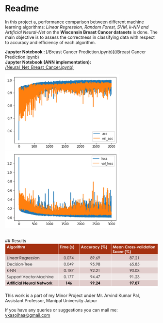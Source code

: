 # Readme

In this project a, performance comparison between different machine learning algorithms: <i>Linear Regression, Random Forest, SVM,
k-NN and Artificial Neural-Net </i> on the <b>Wisconsin Breast Cancer datasets</b> is done. The main objective is to assess the
correctness in classifying data with respect to accuracy and efficiency of each algorithm.<br>

<b>Jupyter Notebook : </b> [/Breast Cancer Prediction.ipynb)](/Breast Cancer Prediction.ipynb)<br>
<b>Jupyter Notebook (ANN implementation): </b> [/Neural_Net_Breast_Cancer.ipynb)](/Neural_Net_Breast_Cancer.ipynb)<br>
<p id="img_cont">
	<img src="/accuracy.PNG">
	<img src="/loss.PNG">
</p><br>
## Results
<img src="/results.PNG">

This work is a part of my Minor Project under Mr. Arvind Kumar Pal, Assistant Professor, Manipal University Jaipur 

If you have any queries or suggestions you can mail me: vkasojhaa@gmail.com
